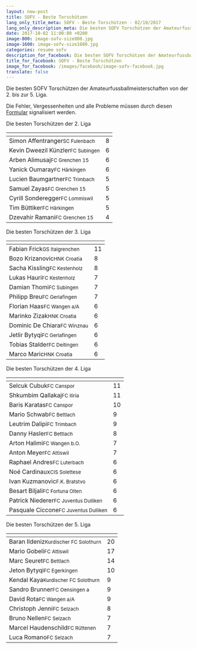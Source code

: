 ```yaml
---
layout: new-post
title: SOFV - Beste Torschützen
lang_only_title_meta: SOFV - Beste Torschützen - 02/10/2017
lang_only_description_meta: Die besten SOFV Torschützen der Amateurfussballmeisterschaften von der 2. bis zur 5. Liga - 02/10/2017
date: 2017-10-02 11:00:00 +0200
image-800: image-sofv-size800.jpg
image-1600: image-sofv-size1600.jpg
categories: resume sofv
description_for_facebook: Die besten SOFV Torschützen der Amateurfussballmeisterschaften von der 2. bis zur 5. Liga - 02/10/2017
title_for_facebook: SOFV - Beste Torschützen
image_for_facebook: /images/facebook/image-sofv-facebook.jpg
translate: false
---
```

Die besten SOFV Torschützen der Amateurfussballmeisterschaften von der 2. bis zur 5. Liga.

Die Fehler, Vergessenheiten und alle Probleme müssen durch diesen <a href="/formular-fehlermeldung">Formular</a> signalisiert werden.

Die besten Torschützen der 2. Liga

<table class="table"><thead><tr><th><i class="fa fa-male"></i></th><th><i class="fa fa-futbol-o"></i></th></tr></thead><tbody><tr><td>Simon Affentranger<span class='d-block team-name'><small>SC Fulenbach</small></span></td><td>8</td></tr><tr><td>Kevin Dweezil Künzler<span class='d-block team-name'><small>FC Subingen</small></span></td><td>6</td></tr><tr><td>Arben Alimusaj<span class='d-block team-name'><small>FC Grenchen 15</small></span></td><td>6</td></tr><tr><td>Yanick Oumaray<span class='d-block team-name'><small>FC Härkingen</small></span></td><td>6</td></tr><tr><td>Lucien Baumgartner<span class='d-block team-name'><small>FC Trimbach</small></span></td><td>5</td></tr><tr><td>Samuel Zayas<span class='d-block team-name'><small>FC Grenchen 15</small></span></td><td>5</td></tr><tr><td>Cyrill Sonderegger<span class='d-block team-name'><small>FC Lommiswil</small></span></td><td>5</td></tr><tr><td>Tim Büttiker<span class='d-block team-name'><small>FC Härkingen</small></span></td><td>5</td></tr><tr><td>Dzevahir Ramani<span class='d-block team-name'><small>FC Grenchen 15</small></span></td><td>4</td></tr></tbody></table>

Die besten Torschützen der 3. Liga

<table class="table"><thead><tr><th><i class="fa fa-male"></i></th><th><i class="fa fa-futbol-o"></i></th></tr></thead><tbody><tr><td>Fabian Frick<span class='d-block team-name'><small>GS Italgrenchen</small></span></td><td>11</td></tr><tr><td>Bozo Krizanovic<span class='d-block team-name'><small>HNK Croatia</small></span></td><td>8</td></tr><tr><td>Sacha Kissling<span class='d-block team-name'><small>FC Kestenholz</small></span></td><td>8</td></tr><tr><td>Lukas Hauri<span class='d-block team-name'><small>FC Kestenholz</small></span></td><td>7</td></tr><tr><td>Damian Thomi<span class='d-block team-name'><small>FC Subingen</small></span></td><td>7</td></tr><tr><td>Philipp Breu<span class='d-block team-name'><small>FC Gerlafingen</small></span></td><td>7</td></tr><tr><td>Florian Haas<span class='d-block team-name'><small>FC Wangen a/A</small></span></td><td>6</td></tr><tr><td>Marinko Zizak<span class='d-block team-name'><small>HNK Croatia</small></span></td><td>6</td></tr><tr><td>Dominic De Chiara<span class='d-block team-name'><small>FC Winznau</small></span></td><td>6</td></tr><tr><td>Jetlir Bytyqi<span class='d-block team-name'><small>FC Gerlafingen</small></span></td><td>6</td></tr><tr><td>Tobias Stalder<span class='d-block team-name'><small>FC Deitingen</small></span></td><td>6</td></tr><tr><td>Marco Maric<span class='d-block team-name'><small>HNK Croatia</small></span></td><td>6</td></tr></tbody></table>

Die besten Torschützen der 4. Liga

<table class="table"><thead><tr><th><i class="fa fa-male"></i></th><th><i class="fa fa-futbol-o"></i></th></tr></thead><tbody><tr><td>Selcuk Cubuk<span class='d-block team-name'><small>FC Canspor</small></span></td><td>11</td></tr><tr><td>Shkumbim Qallakaj<span class='d-block team-name'><small>FC Iliria</small></span></td><td>11</td></tr><tr><td>Baris Karatas<span class='d-block team-name'><small>FC Canspor</small></span></td><td>10</td></tr><tr><td>Mario Schwab<span class='d-block team-name'><small>FC Bettlach</small></span></td><td>9</td></tr><tr><td>Leutrim Dalipi<span class='d-block team-name'><small>FC Trimbach</small></span></td><td>9</td></tr><tr><td>Danny Hasler<span class='d-block team-name'><small>FC Bettlach</small></span></td><td>8</td></tr><tr><td>Arton Halimi<span class='d-block team-name'><small>FC Wangen b.O.</small></span></td><td>7</td></tr><tr><td>Anton Meyer<span class='d-block team-name'><small>FC Attiswil</small></span></td><td>7</td></tr><tr><td>Raphael Andres<span class='d-block team-name'><small>FC Luterbach</small></span></td><td>6</td></tr><tr><td>Noé Cardinaux<span class='d-block team-name'><small>CIS Solettese</small></span></td><td>6</td></tr><tr><td>Ivan Kuzmanovic<span class='d-block team-name'><small>F.K. Bratstvo</small></span></td><td>6</td></tr><tr><td>Besart Biljali<span class='d-block team-name'><small>FC Fortuna Olten</small></span></td><td>6</td></tr><tr><td>Patrick Niederer<span class='d-block team-name'><small>FC Juventus Dulliken</small></span></td><td>6</td></tr><tr><td>Pasquale Ciccone<span class='d-block team-name'><small>FC Juventus Dulliken</small></span></td><td>6</td></tr></tbody></table>

Die besten Torschützen der 5. Liga

<table class="table"><thead><tr><th><i class="fa fa-male"></i></th><th><i class="fa fa-futbol-o"></i></th></tr></thead><tbody><tr><td>Baran Ildeniz<span class='d-block team-name'><small>Kurdischer FC Solothurn</small></span></td><td>20</td></tr><tr><td>Mario Gobeli<span class='d-block team-name'><small>FC Attiswil</small></span></td><td>17</td></tr><tr><td>Marc Seuret<span class='d-block team-name'><small>FC Bettlach</small></span></td><td>14</td></tr><tr><td>Jeton Bytyqi<span class='d-block team-name'><small>FC Egerkingen</small></span></td><td>10</td></tr><tr><td>Kendal Kaya<span class='d-block team-name'><small>Kurdischer FC Solothurn</small></span></td><td>9</td></tr><tr><td>Sandro Brunner<span class='d-block team-name'><small>FC Oensingen a</small></span></td><td>9</td></tr><tr><td>David Rota<span class='d-block team-name'><small>FC Wangen a/A</small></span></td><td>9</td></tr><tr><td>Christoph Jenni<span class='d-block team-name'><small>FC Selzach</small></span></td><td>8</td></tr><tr><td>Bruno Nellen<span class='d-block team-name'><small>FC Selzach</small></span></td><td>7</td></tr><tr><td>Marcel Haudenschild<span class='d-block team-name'><small>FC Rüttenen</small></span></td><td>7</td></tr><tr><td>Luca Romano<span class='d-block team-name'><small>FC Selzach</small></span></td><td>7</td></tr></tbody></table>

